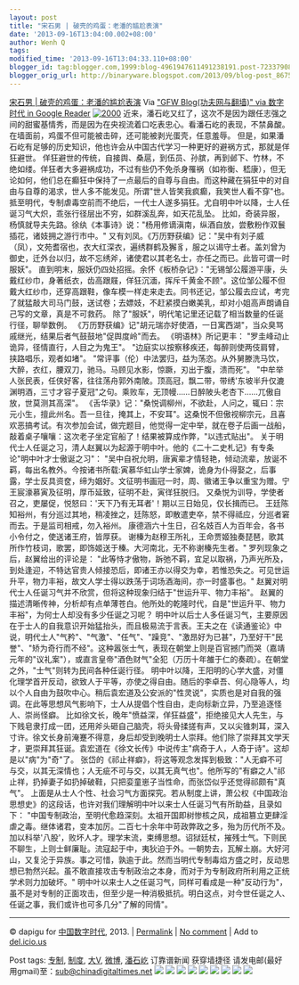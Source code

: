 ```yaml
---
layout: post
title: "宋石男 | 破壳的鸡蛋：老潘的尴尬表演"
date: '2013-09-16T13:04:00.002+08:00'
author: Wenh Q
tags:
modified_time: '2013-09-16T13:04:33.110+08:00'
blogger_id: tag:blogger.com,1999:blog-4961947611491238191.post-7233790804594323851
blogger_orig_url: http://binaryware.blogspot.com/2013/09/blog-post_8675.html
---
```

[
宋石男 |
破壳的鸡蛋：老潘的尴尬表演](http://feedproxy.google.com/~r/chinagfwblog/~3/9JyZwm9NIZo/)
Via ["GFW Blog(功夫网与翻墙)" via 数字时代 in Google
Reader](https://www.blogger.com/blogger.g?blogID=4961947611491238191&pli=1)
[![2000](http://chinadigitaltimes.net/chinese/files/2013/09/20001.jpg)](http://chinadigitaltimes.net/chinese/files/2013/09/20001.jpg)
近来，潘石屹又红了，这次不是因为跟任志强之间的甜蜜基情秀，而是因为在央视流着口吃表忠心。看潘石屹的表现，不禁鼻酸。在墙面前，鸡蛋不但可能被击碎，还可能被剥光蛋壳，任意羞辱。
但是，如果潘石屹有足够的历史知识，他也许会从中国古代学习一种更好的避祸方式，那就是佯狂避世。
佯狂避世的传统，自接舆、桑扈，到伍员、孙膑，再到邺下、竹林，不绝如缕。佯狂者大多避祸成功，不过有些仍不免杀身罹祸（如祢衡、嵇康），但无论如何，他们总在癫狂中保持了一点最后的自尊与自由。而这种藏在狷狂中的对自由与自尊的渴求，世人多不能发见。所谓"世人皆笑我疯癫，我笑世人看不穿"也。
抵至明代，专制虐毒空前而不绝后，一代士人遂多狷狂。尤自明中叶以降，士人任诞习气大炽，乖张行径层出不穷，如群溪乱奔，如天花乱坠。
比如，奇装异服，杨慎就导夫先路。徐纨《本事诗》说："杨用修谪滇南，纵酒自放，尝敷粉作双鬟插花，诸妓拥之游行市中。"
又有刘凤。《万历野获编》记："吴中有刘子威（凤），文苑耆宿也，衣大红深衣，遍绣群鹤及獬豸，服之以谒守土者。盖刘曾为御史，迁外台以归，故不忘绣斧，诸使君以其老名士，亦任之而已。此皆可谓一时服妖"。
直到明末，服妖仍四处招摇。余怀《板桥杂记》："无锡邹公履游平康，头戴红纱巾，身著纸衣，齿高跟屐，佯狂沉湎，挥斥千黄金不顾"。这位邹公履不但戴大红纱巾，还穿高跟鞋，像车模一样走来走去。同书还记，邹公履去应试，考完了就猛敲大司马门鼓，送试卷；去嫖妓，不赶紧摸白嫩美乳，却对小姐高声朗诵自己写的文章，真是不可救药。
除了"服妖"，明代笔记里还记载了相当数量的任诞行径，聊举数例。
《万历野获编》记"胡元瑞亦好使酒，一日寓西湖"，当众臭骂戚继光，结果后者气鼓鼓地"促舆度岭"而去。
《明语林》所记更丰：
"罗圭峰动止诡异，径情直行，人目之为鬼王"。
"边庭实以按察移疾还，每醉则使两伎肩臂，挟路唱乐，观者如堵"。
"常评事（伦）中法罢归，益为荡恣。从外舅滕洗马饮，大醉，衣红，腰双刀，驰马。马顾见水影，惊蹶，刃出于腹，溃而死"。
"中牟举人张民表，任侠好客，往往荡舟郭外南陂。顶高冠，飘二带，带绣'东坡半升仅漉渊明酒，三寸才容子夏冠"之句。乘败车，无顶幔……日醉陂头老杏下……兀傲自放，世莫测其高深"。
《舌华录》记："桑悦调柳州，不欲赴，人问之，辄曰：宗元小生，擅此州名。吾一旦往，掩其上，不安耳"。这桑悦不但傲视柳宗元，且喜欢恶搞考试。有次参加会试，做完题目，他觉得一定中举，就在卷子后画一战船，敲着桌子嚷嚷：这次老子坐定官船了！结果被算成作弊，"以违式贴出"。
关于明代士人任诞之习，清人赵翼以为起源于明中叶。他的《二十二史札记》有专条论"明中叶才士傲诞之习"：
"吴中自祝允明，唐寅辈才情轻艳，倾动流辈，放诞不羁，每出名教外。今按诸书所载:寅慕华虹山学士家婢，诡身为仆得娶之，后事露，学士反具资奁，缔为姻好。文征明书画冠一时，周、徽诸王争以重宝为赠。宁王宸濠慕寅及征明，厚币延致，征明不赴，寅徉狂脱归。
又桑悦为训导，学使者召之，吏屡促，悦怒曰：'天下乃有无耳者'！期以三日始见，仅长揖而已。
王廷陈知裕州，有分巡过其地，稍凌挫之，廷陈怒，即散遣吏卒，禁不得祗应，分巡者窘而去。于是监司相戒，勿入裕州。
康德涵六十生日，召名妓百人为百年会，各书小令付之，使送诸王府，皆厚获。
谢榛为赵穆王所礼，王命贾姬独奏琵琶，歌其所作竹枝词，歌罢，即饰姬送于榛。大河南北，无不称谢榛先生者。"
罗列现象之后，赵翼给出的评论是：
"此等恃才傲物，跅弛不羁，宜足以取祸，乃声光所及，到处逢迎，不特达官贵人倾接恐后，即诸王亦以得交为幸，若惟恐失之。可见世运升平，物力丰裕，故文人学士得以跌荡于词场酒海间，亦一时盛事也。"
赵翼对明代士人任诞习气并不欣赏，但将这种现象归结于"世运升平、物力丰裕"。
赵翼的描述清晰传神，分析却有点单薄苍白。他所处的乾隆时代，自是"世运升平、物力丰裕"，为何士人却没有多少任诞之习呢？
明中叶以后士人多任诞习气，主要原因在于士人的自我意识开始猛抬头，而且极易流于言表。王夫之在《读通鉴论》中说，明代士人"气矜"、"气激"、"任气"、"躁竞"、"激昂好为已甚"，乃至好干"民誉"、"矫为奇行而不经"。这种嚣张士气，表现在朝堂上则是百官撼门而哭（嘉靖元年的"议礼案"），或直言皇帝"酒色财气"全犯（万历十年雒于仁的奏疏）。在朝堂之外，"士气"则转为民间各种任诞行径。
明中叶以降，王阳明的心学大盛，对僵化理学首开反动，欲致人于平等，亦使之得自由。随后的李卓吾、何心隐等人，均以个人自由为鼓吹中心。稍后袁宏道及公安派的"性灵说"，实质也是对自我的强调。在此等思想风气影响下，士人从提倡个性自由，走向标新立异，乃至追逐怪人、崇尚怪癖。
比如徐文长，晚年"愤益深，佯狂益盛"，拒绝接见大人先生，与下贱皂隶打成一团，还用斧头砸自己脑壳，将头骨揉搓有声，又以尖锥刺耳，深入寸许。徐文长身前淹蹇不得意，身后却受到晚明士人崇拜。他们除了崇拜其文学天才，更崇拜其狂诞。袁宏道在《徐文长传》中说传主"病奇于人，人奇于诗"。这却是以"病"为"奇"了。
张岱的《祁止祥癖》，将这等观念发挥到极致："人无癖不可与交，以其无深情也；人无疵不可与交，以其无真气也"。他所写的"有癖之人"祁止祥，扔掉妻子如扔掉破鞋，只把娈童崽子当性命，而张岱似乎还觉得祁颇有"真气"。
上面是从士人个性、社会习气方面探究。若从制度上讲，萧公权《中国政治思想史》的这段话，也许对我们理解明中叶以来士人任诞习气有所助益，且录如下：
"中国专制政治，至明代愈趋深刻。太祖开国即树惨核之风，成祖篡立更肆淫虐之毒。继体诸君，变本加厉。二百七十余年中苛政弊政之多，殆为历代所不及。加以科举'八股'，败坏人才。理学末流，束缚思想。诏狱廷杖，摧残士气。下则民不聊生，上则士鲜廉耻。流寇起于中，夷狄迫于外。一朝势去，瓦解土崩。大好河山，又复沦于异族。事之可惜，孰逾于此。然而当明代专制毒焰方盛之时，反动思想已勃然兴起。虽不敢直接攻击专制政治之本身，而对于为专制政府所利用之正统学术则力加破坏。"
明中叶以来士人之任诞习气，同样可看成是一种"反动行为"，虽不是对专制的正面攻击，但至少是一种消极抵抗。明白这点，对今世任诞之人、任诞之事，我们或许也可多几分"了解的同情"。

* * * * *

© dapigu for [中国数字时代](http://chinadigitaltimes.net/chinese), 2013.
|
[Permalink](http://chinadigitaltimes.net/chinese/2013/09/%E5%AE%8B%E7%9F%B3%E7%94%B7-%E7%A0%B4%E5%A3%B3%E7%9A%84%E9%B8%A1%E8%9B%8B%EF%BC%9A%E8%80%81%E6%BD%98%E7%9A%84%E5%B0%B4%E5%B0%AC%E8%A1%A8%E6%BC%94/)
| [No
comment](http://chinadigitaltimes.net/chinese/2013/09/%E5%AE%8B%E7%9F%B3%E7%94%B7-%E7%A0%B4%E5%A3%B3%E7%9A%84%E9%B8%A1%E8%9B%8B%EF%BC%9A%E8%80%81%E6%BD%98%E7%9A%84%E5%B0%B4%E5%B0%AC%E8%A1%A8%E6%BC%94/#comments)
| Add to
[del.icio.us](http://del.icio.us/post?url=http://chinadigitaltimes.net/chinese/2013/09/%E5%AE%8B%E7%9F%B3%E7%94%B7-%E7%A0%B4%E5%A3%B3%E7%9A%84%E9%B8%A1%E8%9B%8B%EF%BC%9A%E8%80%81%E6%BD%98%E7%9A%84%E5%B0%B4%E5%B0%AC%E8%A1%A8%E6%BC%94/&title=%E5%AE%8B%E7%9F%B3%E7%94%B7%20%7C%20%E7%A0%B4%E5%A3%B3%E7%9A%84%E9%B8%A1%E8%9B%8B%EF%BC%9A%E8%80%81%E6%BD%98%E7%9A%84%E5%B0%B4%E5%B0%AC%E8%A1%A8%E6%BC%94)

 Post tags:
[专制](http://chinadigitaltimes.net/chinese/tag/%E4%B8%93%E5%88%B6/?category=10466),
[制度](http://chinadigitaltimes.net/chinese/tag/%E5%88%B6%E5%BA%A6/?category=10466),
[大V](http://chinadigitaltimes.net/chinese/tag/%E5%A4%A7v/?category=10466),
[微博](http://chinadigitaltimes.net/chinese/tag/%E5%BE%AE%E5%8D%9A/?category=10466),
[潘石屹](http://chinadigitaltimes.net/chinese/tag/%E6%BD%98%E7%9F%B3%E5%B1%B9/?category=10466)
 订靠谱新闻 获穿墙捷径
请发电邮(最好用gmail)至：sub@chinadigitaltimes.net
[![](http://feeds.feedburner.com/~ff/chinagfwblog?d=yIl2AUoC8zA)](http://feeds.feedburner.com/~ff/chinagfwblog?a=9JyZwm9NIZo:bo9_mNZYoj4:yIl2AUoC8zA)
[![](http://feeds.feedburner.com/~ff/chinagfwblog?i=9JyZwm9NIZo:bo9_mNZYoj4:-BTjWOF_DHI)](http://feeds.feedburner.com/~ff/chinagfwblog?a=9JyZwm9NIZo:bo9_mNZYoj4:-BTjWOF_DHI)
[![](http://feeds.feedburner.com/~ff/chinagfwblog?i=9JyZwm9NIZo:bo9_mNZYoj4:F7zBnMyn0Lo)](http://feeds.feedburner.com/~ff/chinagfwblog?a=9JyZwm9NIZo:bo9_mNZYoj4:F7zBnMyn0Lo)
[![](http://feeds.feedburner.com/~ff/chinagfwblog?i=9JyZwm9NIZo:bo9_mNZYoj4:V_sGLiPBpWU)](http://feeds.feedburner.com/~ff/chinagfwblog?a=9JyZwm9NIZo:bo9_mNZYoj4:V_sGLiPBpWU)
[![](http://feeds.feedburner.com/~ff/chinagfwblog?d=qj6IDK7rITs)](http://feeds.feedburner.com/~ff/chinagfwblog?a=9JyZwm9NIZo:bo9_mNZYoj4:qj6IDK7rITs)
[![](http://feeds.feedburner.com/~ff/chinagfwblog?d=l6gmwiTKsz0)](http://feeds.f%20%20%20eedburner.com/~ff/chinagfwblog?a=9JyZwm9NIZo:bo9_mNZYoj4:l6gmwiTKsz0)
[![](http://feeds.feedburner.com/~ff/chinagfwblog?i=9JyZwm9NIZo:bo9_mNZYoj4:gIN9vFwOqvQ)](http://feeds.feedburner.com/~ff/chinagfwblog?a=9JyZwm9NIZo:bo9_mNZYoj4:gIN9vFwOqvQ)
[![](http://feeds.feedburner.com/~ff/chinagfwblog?d=TzevzKxY174)](http://feeds.feedburner.com/~ff/chinagfwblog?a=9JyZwm9NIZo:bo9_mNZYoj4:TzevzKxY174)
![](http://feeds.feedburner.com/~r/chinagfwblog/~4/9JyZwm9NIZo)
